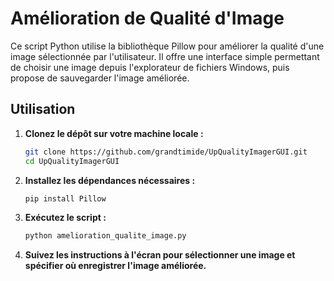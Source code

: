 # Amélioration de Qualité d'Image

Ce script Python utilise la bibliothèque Pillow pour améliorer la qualité d'une image sélectionnée par l'utilisateur. Il offre une interface simple permettant de choisir une image depuis l'explorateur de fichiers Windows, puis propose de sauvegarder l'image améliorée.

## Utilisation

1. **Clonez le dépôt sur votre machine locale :**

    ```bash
    git clone https://github.com/grandtimide/UpQualityImagerGUI.git
    cd UpQualityImagerGUI
    ```

2. **Installez les dépendances nécessaires :**

    ```bash
    pip install Pillow
    ```

3. **Exécutez le script :**

    ```bash
    python amelioration_qualite_image.py
    ```

4. **Suivez les instructions à l'écran pour sélectionner une image et spécifier où enregistrer l'image améliorée.**

